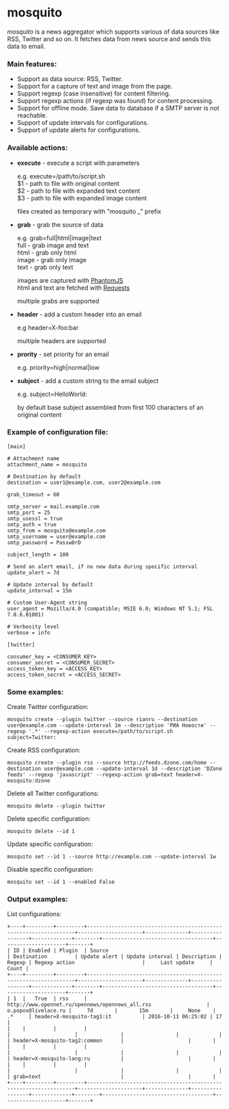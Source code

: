 
# mosquito

*mosquito* is a news aggregator which supports various of data sources like RSS, Twitter and so on. It fetches data from news source and sends this data to email.  

### Main features:

* Support as data source: RSS, Twitter.
* Support for a capture of text and image from the page.
* Support regexp (case insensitive) for content filtering.
* Support regexp actions (if regexp was found) for content processing.
* Support for offline mode. Save data to database if a SMTP server is not reachable.
* Support of update intervals for configurations.
* Support of update alerts for configurations.

### Available actions:

* **execute** - execute a script with parameters  
    
  e.g. execute=/path/to/script.sh  
  $1 - path to file with original content  
  $2 - path to file with expanded text content  
  $3 - path to file with expanded image content
  
  files created as temporary with "mosquito _" prefix
  
* **grab** - grab the source of data  
    
  e.g. grab=full|html|image|text  
  full - grab image and text  
  html - grab only html  
  image - grab only image  
  text - grab only text
    
  images are captured with [PhantomJS](http://phantomjs.org/)  
  html and text are fetched with [Requests](http://docs.python-requests.org/en/latest/)
  
  multiple grabs are supported
  
* **header** - add a custom header into an email  
    
  e.g header=X-foo:bar
    
  multiple headers are supported
  
* **prority** - set priority for an email  
    
  e.g. priority=high|normal|low

* **subject** - add a custom string to the email subject  
    
  e.g. subject=HelloWorld: 
    
  by default base subject assembled from first 100 characters of an original content

### Example of configuration file:

```
[main]

# Attachment name
attachment_name = mosquito

# Destination by default
destination = user1@example.com, user2@example.com

grab_timeout = 60

smtp_server = mail.example.com
smtp_port = 25
smtp_usessl = true
smtp_auth = true
smtp_from = mosquito@example.com
smtp_username = user@example.com
smtp_password = Passw0rD

subject_length = 100

# Send an alert email, if no new data during specific interval
update_alert = 7d

# Update interval by default
update_interval = 15m

# Custom User-Agent string
user_agent = Mozilla/4.0 (compatible; MSIE 6.0; Windows NT 5.1; FSL 7.0.6.01001)

# Verbosity level
verbose = info

[twitter]

consumer_key = <CONSUMER_KEY>
consumer_secret = <CONSUMER_SECRET>
access_token_key = <ACCESS_KEY>
access_token_secret = <ACCESS_SECRET>
```

### Some examples:


Create Twitter configuration:
```
mosquito create --plugin twitter --source rianru --destination user@example.com --update-interval 1m --description 'РИА Новости' --regexp '.*' --regexp-action execute=/path/to/script.sh subject=Twitter: 
```

Create RSS configuration:
```
mosquito create --plugin rss --source http://feeds.dzone.com/home --destination user@example.com --update-interval 1d --description 'DZone feeds' --regexp 'javascript' --regexp-action grab=text header=X-mosquito:dzone 
```

Delete all Twitter configurations:
```
mosquito delete --plugin twitter
```

Delete specific configuration:
```
mosquito delete --id 1
```

Update specific configuration:
```
mosquito set --id 1 --source http://example.com --update-interval 1w
```

Disable specific configuration:
```
mosquito set --id 1 --enabled False
```

### Output examples:

List configurations:

```
+----+---------+---------+------------------------------------------------------------------+---------------------+--------------+-----------------+-------------+--------+------------------------------------+---------------------+-------+
| ID | Enabled | Plugin  | Source                                                           | Destination         | Update alert | Update interval | Description | Regexp | Regexp action                      |     Last update     | Count |
+----+---------+---------+------------------------------------------------------------------+---------------------+--------------+-----------------+-------------+--------+------------------------------------+---------------------+-------+
| 1  |   True  | rss     | http://www.opennet.ru/opennews/opennews_all.rss                  | o.popov@livelace.ru |     7d       |       15m       |     None    | .*     | header=X-mosquito-tag1:it          | 2016-10-11 06:25:02 | 17    |
|    |         |         |                                                                  |                     |              |                 |             |        | header=X-mosquito-tag2:common      |                     |       |
|    |         |         |                                                                  |                     |              |                 |             |        | header=X-mosquito-lang:ru          |                     |       |
|    |         |         |                                                                  |                     |              |                 |             |        | grab=text                          |                     |       |
+----+---------+---------+------------------------------------------------------------------+---------------------+--------------+-----------------+-------------+--------+------------------------------------+---------------------+-------+
```

